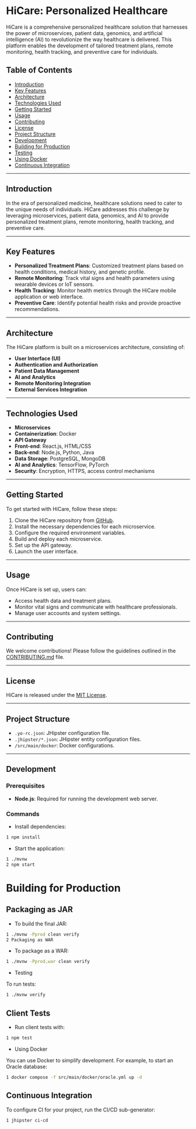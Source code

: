 # HiCare: Personalized Healthcare

HiCare is a comprehensive personalized healthcare solution that harnesses the power of microservices, patient data, genomics, and artificial intelligence (AI) to revolutionize the way healthcare is delivered. This platform enables the development of tailored treatment plans, remote monitoring, health tracking, and preventive care for individuals.

## Table of Contents

- [Introduction](#introduction)
- [Key Features](#key-features)
- [Architecture](#architecture)
- [Technologies Used](#technologies-used)
- [Getting Started](#getting-started)
- [Usage](#usage)
- [Contributing](#contributing)
- [License](#license)
- [Project Structure](#project-structure)
- [Development](#development)
- [Building for Production](#building-for-production)
- [Testing](#testing)
- [Using Docker](#using-docker)
- [Continuous Integration](#continuous-integration)

---

## Introduction

In the era of personalized medicine, healthcare solutions need to cater to the unique needs of individuals. HiCare addresses this challenge by leveraging microservices, patient data, genomics, and AI to provide personalized treatment plans, remote monitoring, health tracking, and preventive care.

---

## Key Features

- **Personalized Treatment Plans**: Customized treatment plans based on health conditions, medical history, and genetic profile.
- **Remote Monitoring**: Track vital signs and health parameters using wearable devices or IoT sensors.
- **Health Tracking**: Monitor health metrics through the HiCare mobile application or web interface.
- **Preventive Care**: Identify potential health risks and provide proactive recommendations.

---

## Architecture

The HiCare platform is built on a microservices architecture, consisting of:

- **User  Interface (UI)**
- **Authentication and Authorization**
- **Patient Data Management**
- **AI and Analytics**
- **Remote Monitoring Integration**
- **External Services Integration**

---

## Technologies Used

- **Microservices**
- **Containerization**: Docker
- **API Gateway**
- **Front-end**: React.js, HTML/CSS
- **Back-end**: Node.js, Python, Java
- **Data Storage**: PostgreSQL, MongoDB
- **AI and Analytics**: TensorFlow, PyTorch
- **Security**: Encryption, HTTPS, access control mechanisms

---

## Getting Started

To get started with HiCare, follow these steps:

1. Clone the HiCare repository from [GitHub](https://github.com/KOSASIH/Hicare).
2. Install the necessary dependencies for each microservice.
3. Configure the required environment variables.
4. Build and deploy each microservice.
5. Set up the API gateway.
6. Launch the user interface.

---

## Usage

Once HiCare is set up, users can:

- Access health data and treatment plans.
- Monitor vital signs and communicate with healthcare professionals.
- Manage user accounts and system settings.

---

## Contributing

We welcome contributions! Please follow the guidelines outlined in the [CONTRIBUTING.md](https://github.com/KOSASIH/.github/blob/master/CONTRIBUTING.md) file.

---

## License

HiCare is released under the [MIT License](https://github.com/KOSASIH/Hicare/blob/main/LICENSE).

---

## Project Structure

- `.yo-rc.json`: JHipster configuration file.
- `.jhipster/*.json`: JHipster entity configuration files.
- `/src/main/docker`: Docker configurations.

---

## Development

### Prerequisites

- **Node.js**: Required for running the development web server.

### Commands

- Install dependencies:

```bash
1 npm install
```

- Start the application:

```bash
1 ./mvnw
2 npm start
```

# Building for Production

## Packaging as JAR

- To build the final JAR:

```bash
1 ./mvnw -Pprod clean verify
2 Packaging as WAR
```

- To package as a WAR:

```bash
1 ./mvnw -Pprod,war clean verify
```

- Testing

To run tests:

```bash
1 ./mvnw verify
```

## Client Tests

- Run client tests with:

```bash
1 npm test
```

- Using Docker

You can use Docker to simplify development. For example, to start an Oracle database:

```bash
1 docker compose -f src/main/docker/oracle.yml up -d
```

## Continuous Integration

To configure CI for your project, run the CI/CD sub-generator:

```bash
1 jhipster ci-cd
```
